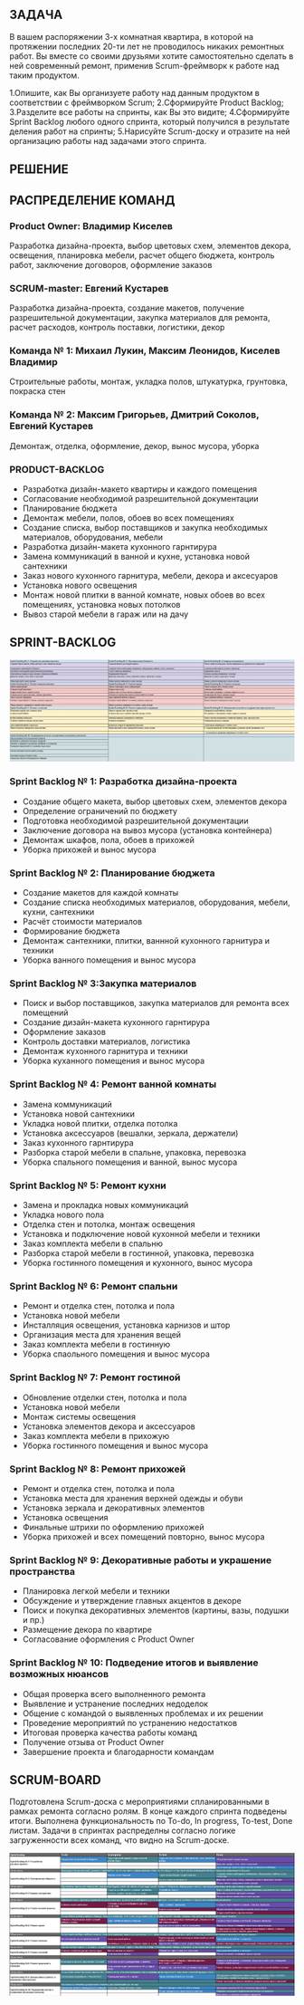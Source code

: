 ## ЗАДАЧА

 В вашем распоряжении 3-х комнатная квартира, в которой на протяжении последних 20-ти лет не проводилось никаких ремонтных работ. Вы вместе со своими друзьями хотите самостоятельно сделать в ней современный ремонт, применив Scrum-фреймворк к работе над таким продуктом.

1.Опишите, как Вы организуете работу над данным продуктом в соответствии с фреймворком Scrum;
2.Сформируйте Product Backlog;
3.Разделите все работы на спринты, как Вы это видите;
4.Сформируйте Sprint Backlog любого одного спринта, который получился в результате деления работ на спринты;
5.Нарисуйте Scrum-доску и отразите на ней организацию работы над задачами этого спринта.

## РЕШЕНИЕ

## РАСПРЕДЕЛЕНИЕ КОМАНД

### Product Owner: Владимир Киселев
Разработка дизайна-проекта, выбор цветовых схем, элементов декора, освещения, планировка мебели, расчет общего бюджета, контроль работ, заключение договоров, оформление заказов

### SCRUM-master: Евгений Кустарев
Разработка дизайна-проекта, создание макетов, получение разрешительной документации, закупка материалов для ремонта, расчет расходов, контроль поставки, логистики, декор

### Команда № 1: Михаил Лукин, Максим Леонидов, Киселев Владимир
Строительные работы, монтаж, укладка полов, штукатурка, грунтовка, покраска стен

### Команда № 2: Максим Григорьев, Дмитрий Соколов, Евгений Кустарев
Демонтаж, отделка, оформление, декор, вынос мусора, уборка

### PRODUCT-BACKLOG
* Разработка дизайн-макето квартиры и каждого помещения
* Согласование необходимой разрешительной документации
* Планирование бюджета
* Демонтаж мебели, полов, обоев во всех помещениях
* Создание списка, выбор поставщиков и закупка необходимых материалов, оборудования, мебели
* Разработка дизайн-макета кухонного гарнтирура
* Замена коммуникаций в ванной и кухне, установка новой сантехники
* Заказ нового кухонного гарнитура, мебели, декора и аксесуаров
* Установка нового освещения
* Монтаж новой плитки в ванной комнате, новых обоев во всех помещениях, установка новых потолков
* Вывоз старой мебели в гараж или на дачу

## SPRINT-BACKLOG

![Sprint-backlog](/SprintBacklogFlatProjectScrum.png)

### Sprint Backlog № 1: Разработка дизайна-проекта
* Создание общего макета, выбор цветовых схем, элементов декора
* Определение ограничений по бюджету
* Подготовка необходимой разрешительной документации
* Заключение договора на вывоз мусора (установка контейнера)
* Демонтаж шкафов, пола, обоев в прихожей
* Уборка прихожей и вынос мусора

### Sprint Backlog № 2: Планирование бюджета
* Создание макетов для каждой комнаты
* Создание списка необходимых материалов, оборудования, мебели, кухни, сантехники
* Расчёт стоимости материалов
* Формирование бюджета
* Демонтаж сантехники, плитки, ваннной кухонного гарнитура и техники
* Уборка ванного помещения и вынос мусора

### Sprint Backlog № 3:Закупка материалов
* Поиск и выбор поставщиков, закупка материалов для ремонта всех помещений
* Создание дизайн-макета кухонного гарнтирура
* Оформление заказов
* Контроль доставки материалов, логистика
* Демонтаж кухонного гарнитура и техники
* Уборка куханного помещения и вынос мусора

### Sprint Backlog № 4: Ремонт ванной комнаты
* Замена коммуникаций
* Установка новой сантехники
* Укладка новой плитки, отделка потолка
* Установка аксессуаров (вешалки, зеркала, держатели)
* Заказ кухонного гарнтирура
* Разборка старой мебели в спальне, упаковка, перевозка
* Уборка спального помещения и ванной, вынос мусора

### Sprint Backlog № 5: Ремонт кухни
* Замена и прокладка новых коммуникаций
* Укладка нового пола
* Отделка стен и потолка, монтаж освещения
* Установка и подключение новой кухонной мебели и техники
* Заказ комплекта мебели в спальню
* Разборка старой мебели в гостинной, упаковка, перевозка
* Уборка гостинного помещения и кухонного, вынос мусора

### Sprint Backlog № 6: Ремонт спальни
* Ремонт и отделка стен, потолка и пола
* Установка новой мебели
* Инсталляция освещения, установка карнизов и штор
* Организация места для хранения вещей
* Заказ комплекта мебели в гостинную
* Уборка спаольного помещения и вынос мусора

### Sprint Backlog № 7: Ремонт гостиной
* Обновление отделки стен, потолка и пола
* Установка новой мебели
* Монтаж системы освещения
* Установка элементов декора и аксессуаров
* Заказ комплекта мебели в прихожую
* Уборка гостинного помещения и вынос мусора

### Sprint Backlog № 8: Ремонт прихожей
* Ремонт и отделка стен, потолка и пола
* Установка места для хранения верхней одежды и обуви
* Установка зеркала и декоративных элементов
* Установка освещения
* Финальные штрихи по оформлению прихожей
* Уборка прихожей и всех помещений повторно, вынос мусора

### Sprint Backlog № 9: Декоративные работы и украшение пространства
* Планировка легкой мебели и техники
* Обсуждение и утверждение главных акцентов в декоре
* Поиск и покупка декоративных элементов (картины, вазы, подушки и пр.)
* Размещение декора по квартире
* Согласование оформления с Product Owner

### Sprint Backlog № 10: Подведение итогов и выявление возможных нюансов
* Общая проверка всего выполненного ремонта
* Выявление и устранение последних недоделок
* Общение с командой о выявленных проблемах и их решении
* Проведение мероприятий по устранению недостатков
* Итоговая проверка качества работы команд
* Получение отзыва от Product Owner
* Завершение проекта и благодарности командам

## SCRUM-BOARD

Подготовлена Scrum-доска с мероприятиями спланированными в рамках ремонта согласно ролям. В конце каждого спринта подведены итоги. Выполнена функциональность по To-do, In progress, To-test, Done листам. Задачи в спринтах распределны согласно логике загруженности всех команд, что видно на Scrum-доске.

![Scrum-доска](/FlatProjectSrumBoard.png)